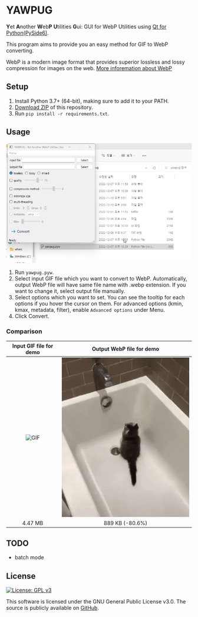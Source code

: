 # YAWPUG
**Y**et **A**nother **W**eb**P** **U**tilities **G**ui: GUI for WebP Utilities using [Qt for Python(PySide6)](https://doc.qt.io/qtforpython/).

This program aims to provide you an easy method for GIF to WebP converting.

WebP is a modern image format that provides superior lossless and lossy compression for images on the web. [More inforemation about WebP](https://developers.google.com/speed/webp)

## Setup
1. Install Python 3.7+ (64-bit), making sure to add it to your PATH.
2. [Download ZIP](https://github.com/uaevuon/YAWPUG/archive/refs/heads/main.zip) of this repository.
3. Run `pip install -r requirements.txt`.

## Usage
![demo](demo.webp)

1. Run `yawpug.pyw`.
2. Select input GIF file which you want to convert to WebP.
Automatically, output WebP file will have same file name with .webp extension. If you want to change it, select output file manually.
3. Select options which you want to set. You can see the tooltip for each options if you hover the cursor on them. For advanced options (kmin, kmax, metadata, filter), enable `Advanced options` under Menu.
4. Click Convert.

### Comparison
| Input GIF file for demo | Output WebP file for demo |
| :---: | :---: |
| ![GIF](1612930718742.gif)  |  ![WebP](1612930718742.webp) |
| 4.47 MB | 889 KB (-80.6%)  |

## TODO
* batch mode

## License
[![License: GPL v3](https://img.shields.io/badge/License-GPLv3-blue.svg)](https://www.gnu.org/licenses/gpl-3.0)

This software is licensed under the GNU General Public License v3.0.
The source is publicly available on [GitHub](https://github.com/uaevuon/yawpug).
